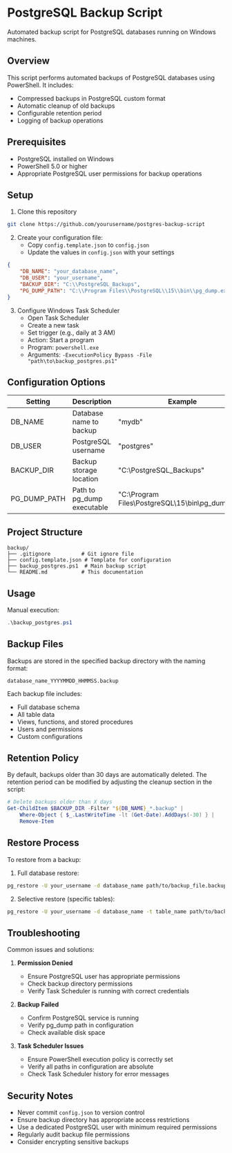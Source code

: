 # PostgreSQL Backup Script

Automated backup script for PostgreSQL databases running on Windows machines.

## Overview

This script performs automated backups of PostgreSQL databases using PowerShell. It includes:
- Compressed backups in PostgreSQL custom format
- Automatic cleanup of old backups
- Configurable retention period
- Logging of backup operations

## Prerequisites

- PostgreSQL installed on Windows
- PowerShell 5.0 or higher
- Appropriate PostgreSQL user permissions for backup operations

## Setup

1. Clone this repository
```bash
git clone https://github.com/yourusername/postgres-backup-script
```

2. Create your configuration file:
   - Copy `config.template.json` to `config.json`
   - Update the values in `config.json` with your settings

```json
{
    "DB_NAME": "your_database_name",
    "DB_USER": "your_username",
    "BACKUP_DIR": "C:\\PostgreSQL_Backups",
    "PG_DUMP_PATH": "C:\\Program Files\\PostgreSQL\\15\\bin\\pg_dump.exe"
}
```

3. Configure Windows Task Scheduler
   - Open Task Scheduler
   - Create a new task
   - Set trigger (e.g., daily at 3 AM)
   - Action: Start a program
   - Program: `powershell.exe`
   - Arguments: `-ExecutionPolicy Bypass -File "path\to\backup_postgres.ps1"`

## Configuration Options

| Setting | Description | Example |
|---------|-------------|---------|
| DB_NAME | Database name to backup | "mydb" |
| DB_USER | PostgreSQL username | "postgres" |
| BACKUP_DIR | Backup storage location | "C:\\PostgreSQL_Backups" |
| PG_DUMP_PATH | Path to pg_dump executable | "C:\\Program Files\\PostgreSQL\\15\\bin\\pg_dump.exe" |

## Project Structure

```
backup/
├── .gitignore          # Git ignore file
├── config.template.json # Template for configuration
├── backup_postgres.ps1  # Main backup script
└── README.md           # This documentation
```

## Usage

Manual execution:
```powershell
.\backup_postgres.ps1
```

## Backup Files

Backups are stored in the specified backup directory with the naming format:
```
database_name_YYYYMMDD_HHMMSS.backup
```

Each backup file includes:
- Full database schema
- All table data
- Views, functions, and stored procedures
- Users and permissions
- Custom configurations

## Retention Policy

By default, backups older than 30 days are automatically deleted. The retention period can be modified by adjusting the cleanup section in the script:

```powershell
# Delete backups older than X days
Get-ChildItem $BACKUP_DIR -Filter "${DB_NAME}_*.backup" | 
    Where-Object { $_.LastWriteTime -lt (Get-Date).AddDays(-30) } | 
    Remove-Item
```

## Restore Process

To restore from a backup:

1. Full database restore:
```bash
pg_restore -U your_username -d database_name path/to/backup_file.backup
```

2. Selective restore (specific tables):
```bash
pg_restore -U your_username -d database_name -t table_name path/to/backup_file.backup
```

## Troubleshooting

Common issues and solutions:

1. **Permission Denied**
   - Ensure PostgreSQL user has appropriate permissions
   - Check backup directory permissions
   - Verify Task Scheduler is running with correct credentials

2. **Backup Failed**
   - Confirm PostgreSQL service is running
   - Verify pg_dump path in configuration
   - Check available disk space

3. **Task Scheduler Issues**
   - Ensure PowerShell execution policy is correctly set
   - Verify all paths in configuration are absolute
   - Check Task Scheduler history for error messages

## Security Notes

- Never commit `config.json` to version control
- Ensure backup directory has appropriate access restrictions
- Use a dedicated PostgreSQL user with minimum required permissions
- Regularly audit backup file permissions
- Consider encrypting sensitive backups
